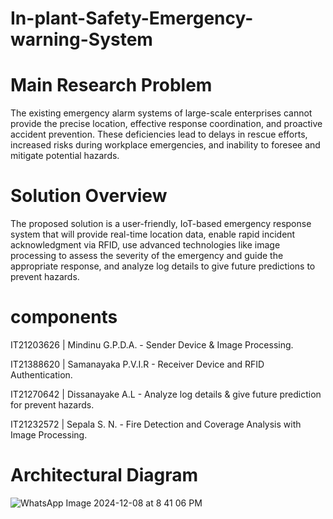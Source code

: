 # In-plant-Safety-Emergency-warning-System

# Main Research Problem
The existing emergency alarm systems of large-scale enterprises cannot provide the precise location, effective response coordination, and proactive accident prevention. These deficiencies lead to delays in rescue efforts, increased risks during workplace emergencies, and inability to foresee and mitigate potential hazards.

# Solution Overview
The proposed solution is a user-friendly, IoT-based emergency response system that will provide real-time location data, enable rapid incident acknowledgment via RFID, use advanced technologies like image processing to assess the severity of the emergency and guide the appropriate response, and analyze log details to give future predictions to prevent hazards.

# components
IT21203626 | Mindinu G.P.D.A.​ - Sender Device​ & Image Processing.

IT21388620 | Samanayaka P.V.I.R - Receiver Device and RFID Authentication.

IT21270642 | Dissanayake A.L - Analyze log details & give future prediction for prevent hazards.

IT21232572 | Sepala S. N.​ - Fire Detection and Coverage Analysis with Image Processing.​



# Architectural Diagram
![WhatsApp Image 2024-12-08 at 8 41 06 PM](https://github.com/user-attachments/assets/c8fb8a2b-8cbe-4015-a01b-dad7367d4fa2)
